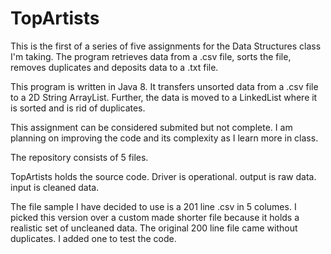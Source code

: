 # TopArtists
This is the first of a series of five assignments for the Data Structures class I'm taking. The program retrieves data from a .csv file, sorts the file, removes duplicates and deposits data to 
a .txt file. 

This program is written in Java 8. It transfers unsorted data from a .csv file to a 2D String ArrayList. Further, the data is moved to a LinkedList where it is sorted and is rid of duplicates.

This assignment can be considered submited but not complete. I am planning on improving the code and its complexity as I learn more in class.  

The repository consists of 5 files.

TopArtists holds the source code.
Driver is operational.
output is raw data.
input is cleaned data.

The file sample I have decided to use is a 201 line .csv in 5 columes. I picked this version over a custom made shorter file because it holds a realistic set of uncleaned data. The original 200 line 
file came without duplicates. I added one to test the code.  
